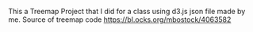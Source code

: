 This a Treemap Project that I did for a class using d3.js json file made by me. Source of treemap code https://bl.ocks.org/mbostock/4063582